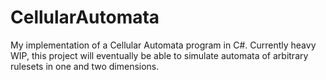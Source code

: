 # CellularAutomata
My implementation of a Cellular Automata program in C#.
Currently heavy WIP, this project will eventually be able to simulate automata of arbitrary rulesets in one and two dimensions. 
